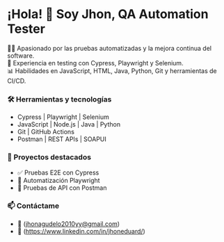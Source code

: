 # ¡Hola! 👋 Soy Jhon, QA Automation Tester

👨‍💻 Apasionado por las pruebas automatizadas y la mejora continua del software.  
🧪 Experiencia en testing con Cypress, Playwright y Selenium.  
📊 Habilidades en JavaScript, HTML, Java, Python, Git y herramientas de CI/CD.

### 🛠️ Herramientas y tecnologías
- Cypress | Playwright | Selenium
- JavaScript | Node.js | Java | Python
- Git | GitHub Actions 
- Postman | REST APIs | SOAPUI

### 📁 Proyectos destacados
- ✅ Pruebas E2E con Cypress 
- 🛒 Automatización Playwright 
- 🔗 Pruebas de API con Postman 

### 📫 Contáctame
- 📧 (jhonagudelo2010yy@gmail.com)
- 💼 (https://www.linkedin.com/in/jhoneduard/)
